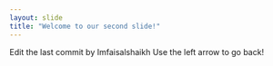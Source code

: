 ```yaml
---
layout: slide
title: "Welcome to our second slide!"
---
```

Edit the last commit by Imfaisalshaikh
Use the left arrow to go back!
